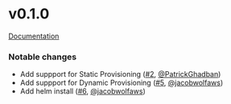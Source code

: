 # v0.1.0

[//]: # (TODO: Create v0.1.0 branch)
[Documentation](https://github.com/kubernetes-sigs/aws-file-cache-csi-driver/blob/v0.1.0/docs/README.md)

### Notable changes
* Add suppport for Static Provisioning ([#2](https://github.com/kubernetes-sigs/aws-file-cache-csi-driver/pull/2), [@PatrickGhadban](https://github.com/PatrickGhadban/))
* Add suppport for Dynamic Provisioning ([#5](https://github.com/kubernetes-sigs/aws-file-cache-csi-driver/pull/5), [@jacobwolfaws](https://github.com/jacobwolfaws/))
* Add helm install  ([#6](https://github.com/kubernetes-sigs/aws-file-cache-csi-driver/pull/6), [@jacobwolfaws](https://github.com/jacobwolfaws/))
